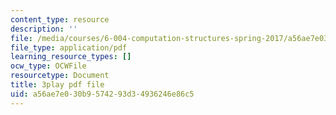 ```yaml
---
content_type: resource
description: ''
file: /media/courses/6-004-computation-structures-spring-2017/a56ae7e030b9574293d34936246e86c5_4fTOrb1yBFU.pdf
file_type: application/pdf
learning_resource_types: []
ocw_type: OCWFile
resourcetype: Document
title: 3play pdf file
uid: a56ae7e0-30b9-5742-93d3-4936246e86c5
---
```

